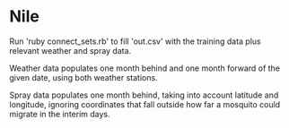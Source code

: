 # Nile
Run 'ruby connect_sets.rb' to fill 'out.csv' with the training data plus relevant weather and spray data.

Weather data populates one month behind and one month forward of the given date, using both weather stations.

Spray data populates one month behind, taking into account latitude and longitude, ignoring coordinates that fall outside how far a mosquito could migrate in the interim days.
